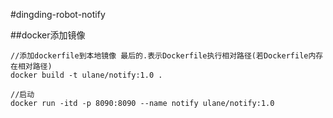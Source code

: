 #dingding-robot-notify

##docker添加镜像
```
//添加dockerfile到本地镜像 最后的.表示Dockerfile执行相对路径(若Dockerfile内存在相对路径)
docker build -t ulane/notify:1.0 .

//启动
docker run -itd -p 8090:8090 --name notify ulane/notify:1.0
```



